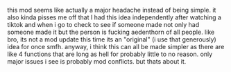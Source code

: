this mod seems like actually a major headache instead of being simple. it also kinda pisses me off that I had this idea independently after watching a tiktok
and when i go to check to see if someone made not only had someone made it but the person is fucking aedenthorn of all people. like bro, its not a mod update this time
its an "original" (i use that generously) idea for once smfh. anyway, i think this can all be made simpler as there are like 4 functions that are long as hell
for probably little to no reason. only major issues i see is probably mod conflicts. but thats about it.